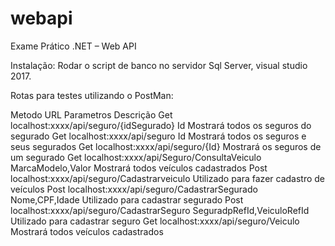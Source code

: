 # webapi
Exame Prático .NET – Web API

Instalação: Rodar o script de banco no servidor Sql Server, visual studio 2017.

Rotas para testes utilizando o PostMan:

Metodo  URL                                              Parametros                             Descrição
Get     localhost:xxxx/api/seguro/{idSegurado}              Id                         Mostrará todos os seguros do segurado
Get     localhost:xxxx/api/seguro                           Id                         Mostrará todos os seguros e seus segurados
Get     localhost:xxxx/api/seguro/{Id}                                                 Mostrará os seguros de um segurado
Get     localhost:xxxx/api/Seguro/ConsultaVeiculo           MarcaModelo,Valor          Mostrará todos veículos cadastrados
Post    localhost:xxxx/api/seguro/Cadastrarveiculo                                     Utilizado para fazer cadastro de veículos
Post    localhost:xxxx/api/seguro/CadastrarSegurado         Nome,CPF,Idade             Utilizado para cadastrar segurado
Post    localhost:xxxx/api/seguro/CadastrarSeguro           SeguradpRefId,VeiculoRefId Utilizado para cadastrar seguro
Get     localhost:xxxx/api/seguro/Veiculo                                              Mostrará todos veículos cadastrados

